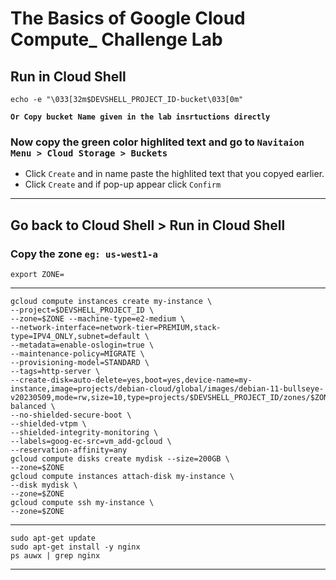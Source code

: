 # The Basics of Google Cloud Compute_ Challenge Lab
## Run in Cloud Shell
```
echo -e "\033[32m$DEVSHELL_PROJECT_ID-bucket\033[0m"
```
**`Or Copy bucket Name given in the lab insrtuctions directly`**
### Now copy the green color highlited text and go to `Navitaion Menu > Cloud Storage > Buckets`
- Click `Create` and in name paste the highlited text that you copyed earlier.
- Click `Create` and if pop-up appear click `Confirm`
---

## Go back to Cloud Shell > Run in Cloud Shell
### Copy the zone `eg: us-west1-a`
```
export ZONE=
```
---
```
gcloud compute instances create my-instance \
--project=$DEVSHELL_PROJECT_ID \
--zone=$ZONE --machine-type=e2-medium \
--network-interface=network-tier=PREMIUM,stack-type=IPV4_ONLY,subnet=default \
--metadata=enable-oslogin=true \
--maintenance-policy=MIGRATE \
--provisioning-model=STANDARD \
--tags=http-server \
--create-disk=auto-delete=yes,boot=yes,device-name=my-instance,image=projects/debian-cloud/global/images/debian-11-bullseye-v20230509,mode=rw,size=10,type=projects/$DEVSHELL_PROJECT_ID/zones/$ZONE/diskTypes/pd-balanced \
--no-shielded-secure-boot \
--shielded-vtpm \
--shielded-integrity-monitoring \
--labels=goog-ec-src=vm_add-gcloud \
--reservation-affinity=any
gcloud compute disks create mydisk --size=200GB \
--zone=$ZONE
gcloud compute instances attach-disk my-instance \
--disk mydisk \
--zone=$ZONE
gcloud compute ssh my-instance \
--zone=$ZONE
```
---
```
sudo apt-get update
sudo apt-get install -y nginx
ps auwx | grep nginx
```
____
